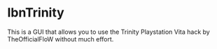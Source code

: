 # IbnTrinity

This is a GUI that allows you to use the Trinity Playstation Vita hack by TheOfficialFloW without much effort.